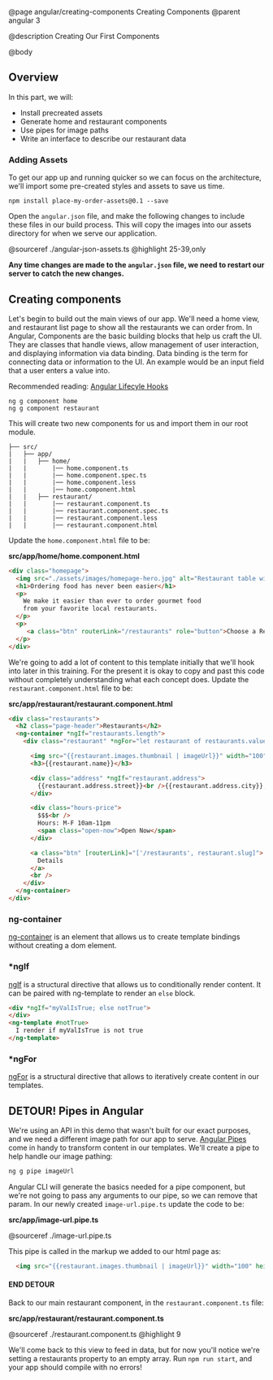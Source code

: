 @page angular/creating-components Creating Components
@parent angular 3

@description Creating Our First Components

@body

## Overview

In this part, we will:

- Install precreated assets
- Generate home and restaurant components
- Use pipes for image paths
- Write an interface to describe our restaurant data

### Adding Assets

To get our app up and running quicker so we can focus on the architecture, we'll import some pre-created styles and assets to save us time.

```shell
npm install place-my-order-assets@0.1 --save
```

Open the ``angular.json`` file, and make the following changes to include these files in our build process. This will copy the images into our assets directory for when we serve our application.

@sourceref ./angular-json-assets.ts
@highlight 25-39,only

__Any time changes are made to the `angular.json` file, we need to restart our server to catch the new changes.__

## Creating components

Let's begin to build out the main views of our app. We'll need a home view, and restaurant list page to show all the restaurants we can order from. In Angular, Components are the basic building blocks that help us craft the UI. They are classes that handle views, allow management of user interaction, and displaying information via data binding. Data binding is the term for connecting data or information to the UI. An example would be an input field that a user enters a value into.

Recommended reading: <a href="https://angular.io/guide/lifecycle-hooks" target="\_blank" >Angular Lifecyle Hooks</a>

```shell
ng g component home
ng g component restaurant
```

This will create two new components for us and import them in our root module.

```code
├── src/
|   ├── app/
|   |   ├── home/
|   |       |── home.component.ts
|   |       |── home.component.spec.ts
|   |       |── home.component.less
|   |       |── home.component.html
|   |   ├── restaurant/
|   |       |── restaurant.component.ts
|   |       |── restaurant.component.spec.ts
|   |       |── restaurant.component.less
|   |       |── restaurant.component.html
```

Update the `home.component.html` file to be:

__src/app/home/home.component.html__

```html
<div class="homepage">
  <img src="./assets/images/homepage-hero.jpg" alt="Restaurant table with glasses." width="250" height="380" />
  <h1>Ordering food has never been easier</h1>
  <p>
    We make it easier than ever to order gourmet food
    from your favorite local restaurants.
  </p>
  <p>
     <a class="btn" routerLink="/restaurants" role="button">Choose a Restaurant</a>
  </p>
</div>
```

We're going to add a lot of content to this template initially that we'll hook into later in this training. For the present it is okay to copy and past this code without completely understanding what each concept does. Update the `restaurant.component.html` file to be:

__src/app/restaurant/restaurant.component.html__

```html
<div class="restaurants">
  <h2 class="page-header">Restaurants</h2>
  <ng-container *ngIf="restaurants.length">
    <div class="restaurant" *ngFor="let restaurant of restaurants.value">

      <img src="{{restaurant.images.thumbnail | imageUrl}}" width="100" height="100">
      <h3>{{restaurant.name}}</h3>

      <div class="address" *ngIf="restaurant.address">
        {{restaurant.address.street}}<br />{{restaurant.address.city}}, {{restaurant.address.state}} {{restaurant.address.zip}}
      </div>

      <div class="hours-price">
        $$$<br />
        Hours: M-F 10am-11pm
        <span class="open-now">Open Now</span>
      </div>

      <a class="btn" [routerLink]="['/restaurants', restaurant.slug]">
        Details
      </a>
      <br />
    </div>
  </ng-container>
</div>
```

### ng-container

<a href="https://angular.io/guide/structural-directives#ngcontainer" target="\_blank">ng-container</a> is an element that allows us to create template bindings without creating a dom element.

### \*ngIf

<a href="https://angular.io/api/common/NgIf" target="\_blank">ngIf</a> is a structural directive that allows us to conditionally render content. It can be paired with ng-template to render an `else` block.

```html
<div *ngIf="myValIsTrue; else notTrue">
</div>
<ng-template #notTrue>
  I render if myValIsTrue is not true
</ng-template>
```

### \*ngFor

<a href="https://angular.io/api/common/NgForOf" target="\_blank">ngFor</a> is a structural directive that allows to iteratively create content in our templates.

## DETOUR! Pipes in Angular

We're using an API in this demo that wasn't built for our exact purposes, and we need a different image path for our app to serve. <a href="https://angular.io/guide/pipes" target="\_blank">Angular Pipes</a> come in handy to transform content in our templates. We'll create a pipe to help handle our image pathing:

```bash
ng g pipe imageUrl
```

Angular CLI will generate the basics needed for a pipe component, but we're not going to pass any arguments to our pipe, so we can remove that param. In our newly created `image-url.pipe.ts` update the code to be:

__src/app/image-url.pipe.ts__

@sourceref ./image-url.pipe.ts

This pipe is called in the markup we added to our html page as:

```html
  <img src="{{restaurant.images.thumbnail | imageUrl}}" width="100" height="100">
  ```

#### END DETOUR

Back to our main restaurant component, in the ``restaurant.component.ts`` file:

__src/app/restaurant/restaurant.component.ts__

@sourceref ./restaurant.component.ts
@highlight 9

We'll come back to this view to feed in data, but for now you'll notice we're setting a restaurants property to an empty array. Run `npm run start`, and your app should compile with no errors!
